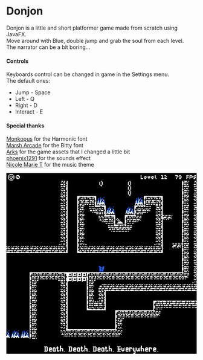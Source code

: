 # Donjon
Donjon is a little and short platformer game made from scratch using JavaFX.  
Move around with Blue, double jump and grab the soul from each level.  
The narrator can be a bit boring...

#### Controls
Keyboards control can be changed in game in the Settings menu.  
The default ones:
- Jump - Space
- Left - Q
- Right - D
- Interact - E

#### Special thanks
[Monkopus](https://monkopus.itch.io/harmonic) for the Harmonic font  
[Marsh Arcade](https://masharcade.itch.io/bitty) for the Bitty font  
[Arks](https://arks.itch.io/) for the game assets that I changed a little bit  
[phoenix1291](https://opengameart.org/content/sound-effects-pack-2) for the sounds effect  
[Nicole Marie T](https://opengameart.org/content/spy-16bit-8bit-chiptune-retro-style-song-for-your-games) for the music theme

![Donjon](img/screenshot.png)
